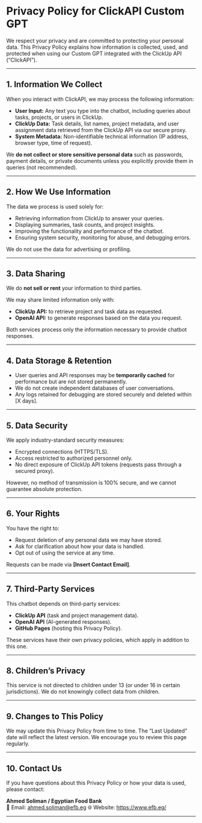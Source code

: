 # Privacy Policy for ClickAPI Custom GPT


We respect your privacy and are committed to protecting your personal data. This Privacy Policy explains how information is collected, used, and protected when using our Custom GPT integrated with the ClickUp API (“ClickAPI”).

---

## 1. Information We Collect
When you interact with ClickAPI, we may process the following information:

- **User Input:** Any text you type into the chatbot, including queries about tasks, projects, or users in ClickUp.  
- **ClickUp Data:** Task details, list names, project metadata, and user assignment data retrieved from the ClickUp API via our secure proxy.  
- **System Metadata:** Non-identifiable technical information (IP address, browser type, time of request).  

We **do not collect or store sensitive personal data** such as passwords, payment details, or private documents unless you explicitly provide them in queries (not recommended).

---

## 2. How We Use Information
The data we process is used solely for:

- Retrieving information from ClickUp to answer your queries.  
- Displaying summaries, task counts, and project insights.  
- Improving the functionality and performance of the chatbot.  
- Ensuring system security, monitoring for abuse, and debugging errors.  

We do not use the data for advertising or profiling.

---

## 3. Data Sharing
We do **not sell or rent** your information to third parties.  

We may share limited information only with:
- **ClickUp API:** to retrieve project and task data as requested.  
- **OpenAI API:** to generate responses based on the data you request.  

Both services process only the information necessary to provide chatbot responses.

---

## 4. Data Storage & Retention
- User queries and API responses may be **temporarily cached** for performance but are not stored permanently.  
- We do not create independent databases of user conversations.  
- Any logs retained for debugging are stored securely and deleted within [X days].  

---

## 5. Data Security
We apply industry-standard security measures:
- Encrypted connections (HTTPS/TLS).  
- Access restricted to authorized personnel only.  
- No direct exposure of ClickUp API tokens (requests pass through a secured proxy).  

However, no method of transmission is 100% secure, and we cannot guarantee absolute protection.

---

## 6. Your Rights
You have the right to:
- Request deletion of any personal data we may have stored.  
- Ask for clarification about how your data is handled.  
- Opt out of using the service at any time.  

Requests can be made via **[Insert Contact Email]**.

---

## 7. Third-Party Services
This chatbot depends on third-party services:
- **ClickUp API** (task and project management data).  
- **OpenAI API** (AI-generated responses).  
- **GitHub Pages** (hosting this Privacy Policy).  

These services have their own privacy policies, which apply in addition to this one.

---

## 8. Children’s Privacy
This service is not directed to children under 13 (or under 16 in certain jurisdictions). We do not knowingly collect data from children.

---

## 9. Changes to This Policy
We may update this Privacy Policy from time to time. The “Last Updated” date will reflect the latest version. We encourage you to review this page regularly.

---

## 10. Contact Us
If you have questions about this Privacy Policy or how your data is used, please contact:  

**Ahmed Soliman / Egyptian Food Bank**  
📧 Email: ahmed.soliman@efb.eg
🌐 Website: https://www.efb.eg/

---
